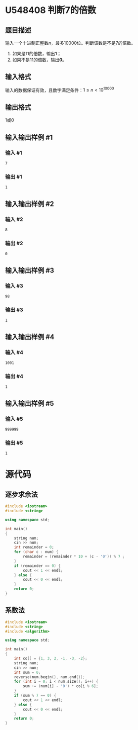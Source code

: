 # U548408 判断7的倍数

## 题目描述

输入一个十进制正整数$n$，最多10000位。判断该数是不是7的倍数。
1. 如果是11的倍数，输出**1**；
1. 如果不是11的倍数，输出**0**。

## 输入格式

输入的数据保证有效，且数字满足条件：$1 \le n < 10^{10000}$

## 输出格式

1或0

## 输入输出样例 #1

### 输入 #1

```
7
```

### 输出 #1

```
1
```

## 输入输出样例 #2

### 输入 #2

```
8
```

### 输出 #2

```
0
```

## 输入输出样例 #3

### 输入 #3

```
98
```

### 输出 #3

```
1
```

## 输入输出样例 #4

### 输入 #4

```
1001
```

### 输出 #4

```
1
```

## 输入输出样例 #5

### 输入 #5

```
999999
```

### 输出 #5

```
1
```

# 源代码

## 逐步求余法

```cpp
#include <iostream>
#include <string>

using namespace std;

int main() 
{
    string num;
    cin >> num;
    int remainder = 0;
    for (char c : num) {
        remainder = (remainder * 10 + (c - '0')) % 7 ;
    }
    if (remainder == 0) {
        cout << 1 << endl;
    } else {
        cout << 0 << endl;
    }
    return 0;
}
```

## 系数法

```cpp
#include <iostream>
#include <string>
#include <algorithm>

using namespace std;

int main() 
{
    int co[] = {1, 3, 2, -1, -3, -2};
    string num;
    cin >> num;
    int sum = 0;
    reverse(num.begin(), num.end());
    for (int i = 0; i < num.size(); i++) {
        sum += (num[i] - '0') * co[i % 6];
    }
    if (sum % 7 == 0) {
        cout << 1 << endl;
    } else {
        cout << 0 << endl;
    }
    return 0;
}
```

